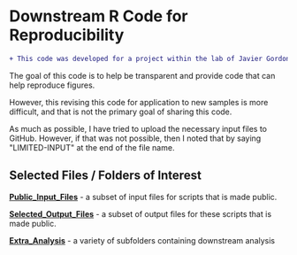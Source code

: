 # Downstream R Code for Reproducibility

```diff
+ This code was developed for a project within the lab of Javier Gordon Ogembo.
```

The goal of this code is to help be transparent and provide code that can help reproduce figures.

However, this revising this code for application to new samples is more difficult, and that is not the primary goal of sharing this code.

As much as possible, I have tried to upload the necessary input files to GitHub.  However, if that was not possible, then I noted that by saying "LIMITED-INPUT" at the end of the file name.

## Selected Files / Folders of Interest

**[Public_Input_Files](https://github.com/cwarden45/HPV_genotype_paper-archived_samples/tree/master/Downstream_R_Code/Public_Input_Files)** - a subset of input files for scripts that is made public.

**[Selected_Output_Files](https://github.com/cwarden45/HPV_genotype_paper-archived_samples/tree/master/Downstream_R_Code/Selected_Output_Files)** - a subset of output files for these scripts that is made public.

**[Extra_Analysis](https://github.com/cwarden45/HPV_genotype_paper-archived_samples/tree/master/Downstream_R_Code/Extra_Analysis)** - a variety of subfolders containing downstream analysis
